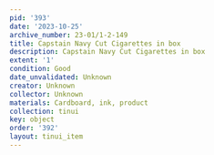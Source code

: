 ```yaml
---
pid: '393'
date: '2023-10-25'
archive_number: 23-01/1-2-149
title: Capstain Navy Cut Cigarettes in box
description: Capstain Navy Cut Cigarettes in box
extent: '1'
condition: Good
date_unvalidated: Unknown
creator: Unknown
collector: Unknown
materials: Cardboard, ink, product
collection: tinui
key: object
order: '392'
layout: tinui_item
---
```

